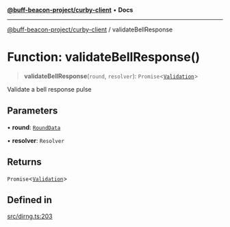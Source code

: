[**@buff-beacon-project/curby-client**](../index.md) • **Docs**

***

[@buff-beacon-project/curby-client](../index.md) / validateBellResponse

# Function: validateBellResponse()

> **validateBellResponse**(`round`, `resolver`): `Promise`\<[`Validation`](../type-aliases/Validation.md)\>

Validate a bell response pulse

## Parameters

• **round**: [`RoundData`](../type-aliases/RoundData.md)

• **resolver**: `Resolver`

## Returns

`Promise`\<[`Validation`](../type-aliases/Validation.md)\>

## Defined in

[src/dirng.ts:203](https://github.com/buff-beacon-project/curby-js-client/blob/effd2d56c82ee5d2722332b349877f5127bbcc3f/src/dirng.ts#L203)

